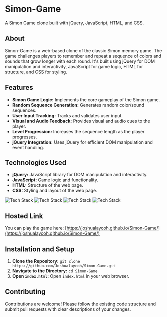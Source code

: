 # Simon-Game

A Simon Game clone built with jQuery, JavaScript, HTML, and CSS.

## About

Simon-Game is a web-based clone of the classic Simon memory game. The game challenges players to remember and repeat a sequence of colors and sounds that grow longer with each round. It's built using jQuery for DOM manipulation and interactivity, JavaScript for game logic, HTML for structure, and CSS for styling.

## Features

-   **Simon Game Logic:** Implements the core gameplay of the Simon game.
-   **Random Sequence Generation:** Generates random color/sound sequences.
-   **User Input Tracking:** Tracks and validates user input.
-   **Visual and Audio Feedback:** Provides visual and audio cues to the player.
-   **Level Progression:** Increases the sequence length as the player progresses.
-   **jQuery Integration:** Uses jQuery for efficient DOM manipulation and event handling.

## Technologies Used

-   **jQuery:** JavaScript library for DOM manipulation and interactivity.
-   **JavaScript:** Game logic and functionality.
-   **HTML:** Structure of the web page.
-   **CSS:** Styling and layout of the web page.

![Tech Stack](https://img.shields.io/badge/jQuery-0769AD?style=for-the-badge&logo=jquery&logoColor=white)
![Tech Stack](https://img.shields.io/badge/JavaScript-F7DF1E?style=for-the-badge&logo=javascript&logoColor=black)
![Tech Stack](https://img.shields.io/badge/HTML-E34F26?style=for-the-badge&logo=html5&logoColor=white)
![Tech Stack](https://img.shields.io/badge/CSS-1572B6?style=for-the-badge&logo=css3&logoColor=white)

## Hosted Link

You can play the game here: [https://joshualaycoh.github.io/Simon-Game/](https://joshualaycoh.github.io/Simon-Game/)

## Installation and Setup

1.  **Clone the Repository:** `git clone https://github.com/Joshualaycoh/Simon-Game.git`
2.  **Navigate to the Directory:** `cd Simon-Game`
3.  **Open `index.html`:** Open `index.html` in your web browser.

## Contributing

Contributions are welcome! Please follow the existing code structure and submit pull requests with clear descriptions of your changes.
